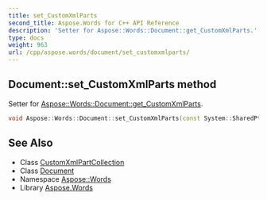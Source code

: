 ```yaml
---
title: set_CustomXmlParts
second_title: Aspose.Words for C++ API Reference
description: 'Setter for Aspose::Words::Document::get_CustomXmlParts.'
type: docs
weight: 963
url: /cpp/aspose.words/document/set_customxmlparts/
---
```

## Document::set_CustomXmlParts method


Setter for [Aspose::Words::Document::get_CustomXmlParts](../get_customxmlparts/).

```cpp
void Aspose::Words::Document::set_CustomXmlParts(const System::SharedPtr<Aspose::Words::Markup::CustomXmlPartCollection> &value)
```

## See Also

* Class [CustomXmlPartCollection](../../../aspose.words.markup/customxmlpartcollection/)
* Class [Document](../)
* Namespace [Aspose::Words](../../)
* Library [Aspose.Words](../../../)
